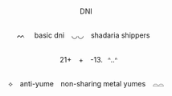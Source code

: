 <p align="center"><br/>DNI
<p align="center"><br/>ᨓ ⠀ basic dni ⠀◡◡ ⠀shadaria shippers⠀ 
<p align="center"><br/> ⠀21+⠀ + ⠀-13.⠀ᐢ..ᐢ
<p align="center"><br/>⟡ ⠀anti-yume ⠀non-sharing metal yumes⠀ ⌓⌓
